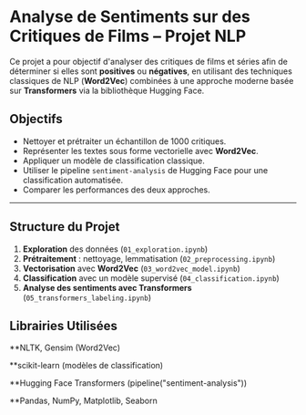 # Analyse de Sentiments sur des Critiques de Films – Projet NLP

Ce projet a pour objectif d'analyser des critiques de films et séries afin de déterminer si elles sont **positives** ou **négatives**, en utilisant des techniques classiques de NLP (**Word2Vec**) combinées à une approche moderne basée sur **Transformers** via la bibliothèque Hugging Face.


##  Objectifs

- Nettoyer et prétraiter un échantillon de 1000 critiques.
- Représenter les textes sous forme vectorielle avec **Word2Vec**.
- Appliquer un modèle de classification classique.
- Utiliser le pipeline `sentiment-analysis` de Hugging Face pour une classification automatisée.
- Comparer les performances des deux approches.

---

## Structure du Projet
1. **Exploration** des données (`01_exploration.ipynb`)
2. **Prétraitement** : nettoyage, lemmatisation (`02_preprocessing.ipynb`)
3. **Vectorisation** avec **Word2Vec** (`03_word2vec_model.ipynb`)
4. **Classification** avec un modèle supervisé (`04_classification.ipynb`)
5. **Analyse des sentiments avec Transformers** (`05_transformers_labeling.ipynb`)

## Librairies Utilisées
**NLTK, Gensim (Word2Vec)

**scikit-learn (modèles de classification)

**Hugging Face Transformers (pipeline("sentiment-analysis"))

**Pandas, NumPy, Matplotlib, Seaborn


